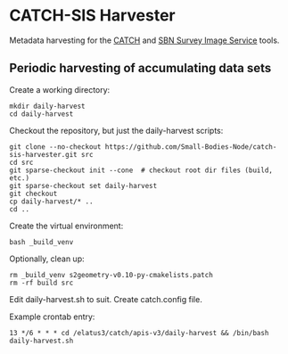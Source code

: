 CATCH-SIS Harvester
===================

Metadata harvesting for the [CATCH](https://github.com/Small-Bodies-Node/catch) and [SBN Survey Image Service](https://github.com/Small-Bodies-Node/sbn-survey-image-service) tools.


Periodic harvesting of accumulating data sets
---------------------------------------------

Create a working directory:
```
mkdir daily-harvest
cd daily-harvest
```

Checkout the repository, but just the daily-harvest scripts:
```
git clone --no-checkout https://github.com/Small-Bodies-Node/catch-sis-harvester.git src
cd src
git sparse-checkout init --cone  # checkout root dir files (build, etc.)
git sparse-checkout set daily-harvest
git checkout
cp daily-harvest/* ..
cd ..
```

Create the virtual environment:
```
bash _build_venv
```

Optionally, clean up:
```
rm _build_venv s2geometry-v0.10-py-cmakelists.patch
rm -rf build src
```

Edit daily-harvest.sh to suit.  Create catch.config file.

Example crontab entry:
```
13 */6 * * * cd /elatus3/catch/apis-v3/daily-harvest && /bin/bash daily-harvest.sh
```

